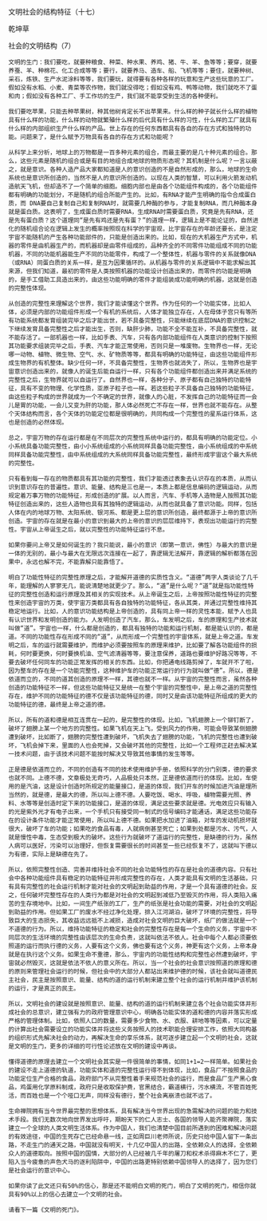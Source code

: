 文明社会的结构特征（十七）

乾坤草


社会的文明结构（7）

    文明的生门：我们要吃，就要种粮食、种菜、种水果、养鸡、猪、牛、羊、鱼等等；要穿，就要养蚕、羊、种棉花、化工合成等等；要行，就要养马、造车、船、飞机等等；要住，就要种树、采石，炼铁、生产水泥涂料等等，我们要玩，就得要有各种各样的玩意和生产这些玩意的工厂。假如没有水稻、小麦、青菜等农作物，我们就没得吃；假如没有鸡、鸭等动物，我们就吃不了蛋和肉；假如没有各种工厂、手工作坊的生产，我们就不能享受到生活的各种便利。

    我们要吃苹果，只能去种苹果树，种其他树肯定长不出苹果来。什么样的种子就长什么样的植物具有什么样的功能，什么样的动物就繁殖什么样的后代具有什么样的习性，什么样的工厂就具有什么样的内部组织生产什么样的产品。世上存在的任何东西都具有各自的存在方式和独特的功能。问题来了，是什么赋予万物具有各自的存在方式和功能呢？

    从科学上来分析，地球上的万物都是一百多种元素的组合，而最主要的是几十种元素的组合。那么，这些元素是随机的组合或是有目的地组合成地球的物质形态呢？其机制是什么呢？一言以蔽之，就是意识。各种人造产品大家都知道是人的意识创造的不是自然形成的，那么，地球的生命系统也是意识所创造的，当然不是人的意识所创造的。以现在人类的智慧，可以利用火箭发动机造航天飞机，但却造不了一个简单的细胞。细胞内部也是由各个功能组件构成的，各个功能组件都有明确的功能划分，不是随机的组合所能产生的。比如，有RNA才能产生明确的指令合成蛋白质，而 DNA要自己复制自己和复制RNA时，就需要几种酶的参与，才能复制RNA，而几种酶本身就是蛋白质。这表明了，生成蛋白质时需要RNA，生成RNA时需要蛋白质，究竟是先有RNA，还是先有蛋白质？这个道理同“是先有鸡还是先有蛋？”的道理一样，逻辑上是不能论证的，自然进化的随机组合论在逻辑上发生的概率按照现在科学的宇宙观，比宇宙存在的年龄还要长，是注定宇宙不能随机的产生各种功能部件的，只能是创造出来的。比如，现在的大机器生产方式中，机器的零件是由机器生产的，而机器却是由零件组成的，品种齐全的不同零件功能组成不同的功能机器，不同的功能机器能生产不同的功能零件，构成了一个整体性，机器与零件的关系就像DNA（或RNA）同蛋白质的关系一样，是互为因果循环的。从机器与零件的关系逻辑中不能求解出其来源，但我们知道，最初的零件是人类按照机器的功能设计创造出来的，而零件的功能是明确的，是手工借助工具造出来的，由这些功能明确的零件才能组装成功能明确的机器，这就是创造的完整性体现。

    从创造的完整性来理解这个世界，我们才能读懂这个世界。作为任何的一个功能实体，比如人体，必须是内部的功能组件形成一个有机的系统后，人体才能独立存在，人在母体子宫只有等所有功能系统都发育组装完毕之后才能出世，若不具备完整性，只能继续在底层DNA的意识控制之下继续发育具备完整性之后才能出生，否则，缺肝少肺，功能不全不能互补，不具备完整性，就不能存活了。一部机器也一样，比如手表、汽车，只有各内部功能组件在人类意识的控制下按照其功能要求组装完毕之后，手表、汽车才能正常使用，否则只是一堆废物。生物界也一样，无论哪一动物、植物、微生物、空气、水、矿物质等等，都具有明确的功能特征，由这些功能组件形成生物界的有机整体。缺少任何一环，不具备完整性，生物界也就消失了，所以，生物界也是宇宙意识创造出来的，就像人的诞生后能自运行一样，只有各个功能组件都创造出来并满足系统的完整性之后，生物界就可以自运行了。自然界也一样，各种分子、原子都有自己独特的功能特征，具有不变的物理、化学性质，亚原子粒子也一样。若这些粒子不具备自己独特的功能特征，由这些粒子构成的世界就成为一个不确定的世界，就像人的心脏，不发挥自己的功能特征而一会儿是胃的功能，一会儿又变为肝的功能，那人体必然死亡不存在一样，世界也就不能存在。从整个天体结构而言，各个天体的功能定位都是很明确的，共同构成一个完整性的星系运行体系，这也是创造的必然体现。

    总之，宇宙万物的存在运行都是在不同层次的完整性系统中运行的，都具有明确的功能定位。小小系统具备功能完整性，由小小系统组成的小系统同样具备功能完整性，由小系统组成的中系统同样具备功能完整性，由中系统组成的大系统同样具备功能完整性，最终形成宇宙这个最大系统的完整性。

    只有看到每一存在的物质都具有其功能的完整性，我们才能透过表象去认识存在的本质，从而认识到意识存在的普遍性。意识、能量、结构是三也是一，本质上都是信息编码的逻辑运动，从而规定着万事万物的功能特征，形成创造的扩展。以人而言，汽车、手机等人造物是人按照其功能特征创造出来的，这些人造物也具有其独特的逻辑运动，从而也就具备了意识功能。同样，包括人体在内的地球万物、太阳系统、银河系、都是更上层的意识所创造，最终都源于上帝的意识所创造。宇宙的存在就是在最小的意识到最大的上帝的意识的层层维持下，表现出功能运行的完整性。宇宙从上帝诞生之后，就以完整性的功能特征运行不息。

    如果你要问上帝又是如何诞生的？我只能说，最小的意识（即第一意识，佛性）与最大的意识是一体的无别的，最小与最大在无限远次连接在一起了，靠逻辑无法解开，靠逻辑的解析都落在因果中，永远也解不完，不能靠解只能靠悟了。

    明白了功能性特征的完整性原理之后，才能解开道德的实质性含义。“道德”两字人类谈论了几千年，能理解的人寥寥无几，能说清楚地就更少了。那么，“道”是什么呢？“道”就是指功能性特征的完整性创造和运行原理及其相关的实现技术。从上帝诞生之后，上帝按照功能性特征的完整性来创造宇宙的万类，使宇宙万类都具有各自独特的功能特征，各从其类，并通过完整性维持其稳定地运行。比如，人的意识功能结构是上帝创造的，具有同上帝一样的灵性本能，赋予人也具有认识世界和发明创造的能力。人发明创造了汽车，那么，车发明之后，车的原理和生产技术就叫做“道”。宇宙也一样，什么都是创造的，都具有独特的功能和运行机制，都是能认识的，都是道。不同的功能性存在形成不同的“道”，从而形成一个完整性的宇宙体系，就是上帝之道。车发明之后，车的运行就需要维护，而维护必须要按照车的原理来维护，比如要了解各功能组件的损耗，何时要更换，何时要换机油、空气滤清器等等，要注意保养，道路也要维护好路况等等，不要去破坏任何同车的功能正常发挥的相关的东西。比如，你把通电线路剪掉了，车就开不了啦，因为整车的存在是一个功能完整性，这种维护车的功能正常运行的行为就叫做“德”。所以，德是依道而立的，不同的道其创造的原理不一样，其德也就不一样。从宇宙的完整性而言，虽然各种创造的功能特征不一样，但这些功能特征又是统一在整个宇宙的完整性中，是上帝之道的完整性存在，维护不同的功能特征的德不仅是该功能特征的德，同时又是由该功能特征所组成的更大的功能特征的德，最终是上帝之道的德。

    所以，所有的道和德是相互连贯在一起的，是完整性的体现。比如，飞机翅膀上一个铆钉断了，破坏了翅膀上某一个地方的完整性。如果飞机在天上飞，受到风力的作用，可能会导致某侧翅膀遭到破坏，比如断了，翅膀的完整性遭到破坏，飞机失去了翅膀的功能，飞机的完整性也遭到破坏，飞机会掉下来，里面的人也会死掉，又会破坏其他的完整性，比如一个工程师正赶去解决某一技术问题，由于该技术问题不能按时解决又导致其他事情的发生等等。

    正是德是依道而立的，不同的创造有不同的技术使用维护手册，依照科学的分门别类，德的要求也就不同。上德不德，文章极处无奇巧，人品极处只本然，正是德依道而行的体现。比如，车使用的是汽油，这是设计创造时所规定的能量接口，是道的体现，我们开车的时候加进汽油是理所当然的，就是德，是最大的德，所以叫上德不德。人要吃饭、喝水、呼吸，植物需要光照、养料、水等等是创造时定下来的功能接口，是道的体现，满足这些要求就是德。光电效应只有输入的光是紫外光才有电子出来，一个手机只有接受同一制式的信号编码才能通话，满足这些功能存在的设计条件功能才能正常使用，所以叫上德不德。如果把水加进了油箱，对车的发动机损坏就很大，破坏了车的功能；如果吃的食品有毒，人就病倒甚至死亡；如果到处都是污水、污气，人就是慢性中毒，生态受到极大的破坏。这些行为就破坏了道运行的完整性，是缺德的行为，虽然人病可以医好，污染可以治理好，但恢复需要很长的时间甚至一些已经恢复不了，这就叫下德以为有德，实际上是缺德在先了。
    
    所以，依照完整性创造、完善并维持社会不同的社会功能特性的存在是社会的道德内容。只有社会中各种功能组件具有稳定的功能特征并形成完整性的存在，人类才能具有文明的生活基础，只有具有完整性的社会运行机制才能对社会的文明起到助益的作用，才是一个具有道德的社会。反之，任何破坏完整性存在的人类行为都是对社会的文明起到减低乃至毁灭的作用，将人类陷入痛苦的生存境地中。比如，一间生产纸张的工厂，生产的纸张是社会功能的需要，对社会的文明起到助益的作用。但如果工厂的废水不经过净化处理，排入江河湖泊，破坏了环境的完整性，将导致巨大的生态损失，其收益远远抵不上减损，造成对社会文明的巨大破坏，纸厂的做法就是一个不道德的行为。所以，维持功能特征的稳定和社会的完整性存在是每一个生命的义务，宇宙中不同层次的生活环境的完整性由该层次的生命负责，这就叫依法不依人。社会中每个人都必须要依照道的运行而执行德的义务，人要有这个义务，佛也要有这个义务，神更有这个义务，上帝本身就是在执行这个义务。如果生命不重德，那么，宇宙内的功能性结构和完整性必然遭到破坏，宇宙就必然毁灭，这就是依法不依人的意义所在。所以，当一个社会的社会意识按照道的原理和德的原则来管理社会运行的时候，但社会中的大部分人都站出来维护德的时候，该社会就叫道德民主社会，民主是按照意识、能量、结构的道的运行机制来建立整个社会的运行机制并维护该机制的运行，才是真正的民主。

    所以，文明社会的建设就是按照意识、能量、结构的道的运行机制来建立各个社会功能实体并形成社会的总意识，建立强有力的政府管理意识中心，明确各功能实体的道和德的内容并落实形成严格的管理体制。比如，依照人口的数量，需要多少食物、水、衣服、耕地等等因素，可以定量的计算出社会需要设立的功能实体并将这些义务按照人的技术职能合理安排工作，依照大同构基的组织形式先解决社会的动力，再解决生命的享乐体系，就可逐步建立起一个文明的社会，这就是文明的生门，更多的详细的可行性论述放在文明的建设中再谈。

    懂得道德的原理去建立一个文明社会其实是一件很简单的事情，如同1+1=2一样简单。如果社会的建设不走上道德的轨道，功能实体和道的完整性运行得不到体现，比如，食品厂不按照食品的功能定位生产合格的食品，政府部门不从完整性着手来规范社会的运行，而是食品厂生产黑心食品，鸡蛋用化学原料制成，政府只是收取保护费，官黑结合，霸道横行，污水横流，不管百姓死活，而百姓也是一个个哑口无声，同样没有德行，整个社会离崩溃也就不远了。

    生命禅院拥有当今世界最完整的思想体系，具有解决当今世界出现的急需解决的问题的能力和技术手段。我们无数次地向世界发出呼吁，期盼天下的仁人志士、各国的领导人能齐聚禅院，落实建立一个全球的人类文明生活体系。作为中国人，我们也清楚中国目前所遇到的困难和解决问题的有效途径，中国的生死存亡已经命悬一线，正如周巨川老师所说，历史只给中国人留下一条出路，不走生门的通天之路，中国就没有明天，十几亿中国人的出路，全依赖众人的选择，全依赖众人的道德取向。按照中国的国情，大部分的人已经被几千年的屠刀和权术杀得麻木不仁了，更陷入当今疲惫的声色犬马的逐利陷阱中，中国的出路更特别依赖中国领导人的选择了，因为您们是社会运行的意识中心。

    如果你读了此文还只有50%的信心，那是还不能明白文明的死门，明白了文明的死门，相信你就具有90%以上的信心去建立一个文明的社会。

    请看下一篇《文明的死门》。



